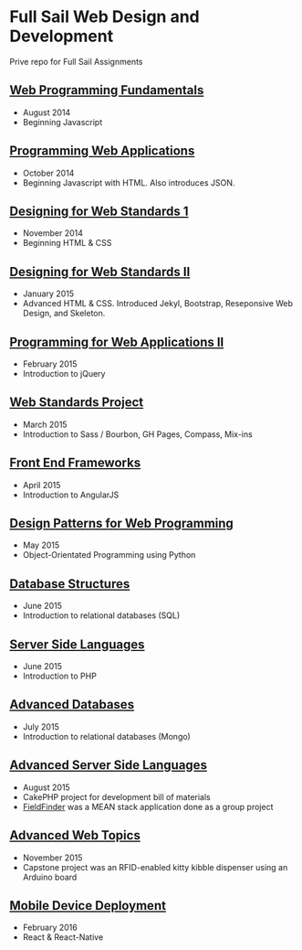 # Full Sail Web Design and Development
Prive repo for Full Sail Assignments

## [Web Programming Fundamentals](https://github.com/karhodes/private/tree/master/201409_WPF)
* August 2014
* Beginning Javascript

## [Programming Web Applications](https://github.com/karhodes/private/tree/master/201410_PWA1)
* October 2014
* Beginning Javascript with HTML.  Also introduces JSON.

## [Designing for Web Standards 1](https://github.com/karhodes/private/tree/master/201411_DSW1)
* November 2014
* Beginning HTML & CSS

## [Designing for Web Standards II](https://github.com/karhodes/private/tree/master/201501_DSW2)
* January 2015
* Advanced HTML & CSS.  Introduced Jekyl, Bootstrap, Reseponsive Web Design, and Skeleton.

## [Programming for Web Applications II](https://github.com/karhodes/private/tree/master/201502_PWA2)
* February 2015
* Introduction to jQuery

## [Web Standards Project](https://github.com/karhodes/private/tree/master/201503_WSP)
* March 2015
* Introduction to Sass / Bourbon, GH Pages, Compass, Mix-ins

## [Front End Frameworks](https://github.com/karhodes/private/tree/master/201504_FEF)
 * April 2015
 * Introduction to AngularJS

## [Design Patterns for Web Programming](https://github.com/karhodes/private/tree/master/201505_DWP)
* May 2015
* Object-Orientated Programming using Python

## [Database Structures](https://github.com/karhodes/private/tree/master/201506_DBS)
* June 2015
* Introduction to relational databases (SQL)

## [Server Side Languages](https://github.com/karhodes/private/tree/master/201506_SSL)
* June 2015
* Introduction to PHP

## [Advanced Databases](https://github.com/karhodes/private/tree/master/201507_ADB)
* July 2015
* Introduction to relational databases (Mongo)

## [Advanced Server Side Languages](https://github.com/karhodes/private/tree/master/201509_ASL)
* August 2015
* CakePHP project for development bill of materials
* [FieldFinder](https://github.com/jdcarroll/fieldfinder) was a MEAN stack application done as a group project

## [Advanced Web Topics](https://github.com/karhodes/private/tree/master/201511_AWT)
* November 2015
* Capstone project was an RFID-enabled kitty kibble dispenser using an Arduino board

## [Mobile Device Deployment](https://github.com/karhodes/private/tree/master/2016_MDD)
* February 2016
* React & React-Native